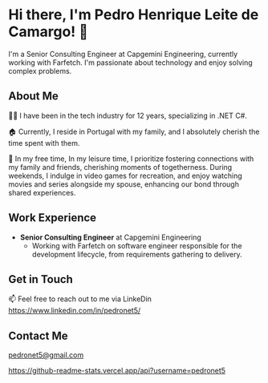 # Hi there, I'm Pedro Henrique Leite de Camargo! 👋

I'm a Senior Consulting Engineer at Capgemini Engineering, currently working with Farfetch. I'm passionate about technology and enjoy solving complex problems.

## About Me

👨‍💻 I have been in the tech industry for 12 years, specializing in .NET C#.

🏠 Currently, I reside in Portugal with my family, and I absolutely cherish the time spent with them.

🌱 In my free time, In my leisure time, I prioritize fostering connections with my family and friends, cherishing moments of togetherness. During weekends, 
I indulge in video games for recreation, and enjoy watching movies and series alongside my spouse, enhancing our bond through shared experiences.

## Work Experience

- **Senior Consulting Engineer** at Capgemini Engineering
  - Working with Farfetch on software engineer responsible for the development lifecycle, from requirements gathering to delivery.

## Get in Touch

📫 Feel free to reach out to me via LinkeDin https://www.linkedin.com/in/pedronet5/

## Contact Me

pedronet5@gmail.com

https://github-readme-stats.vercel.app/api?username=pedronet5
